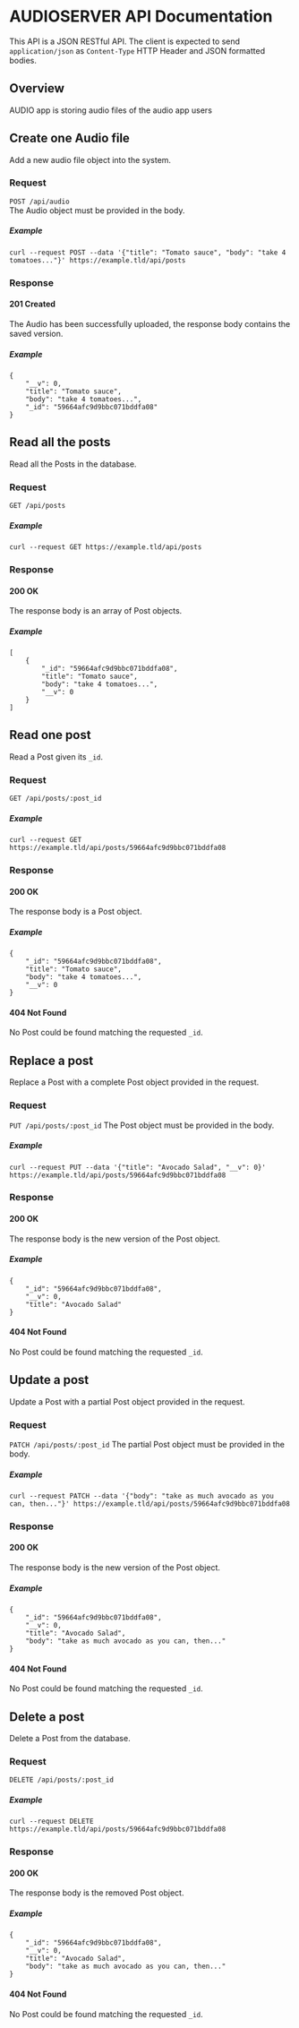 AUDIOSERVER API Documentation
======================

This API is a JSON RESTful API. The client is expected to send
`application/json` as `Content-Type` HTTP Header and JSON formatted bodies.

Overview
--------
AUDIO app is storing audio files of the audio app users

Create one Audio file
---------------
Add a new audio file object into the system.

### Request
`POST /api/audio`  
The Audio object must be provided in the body.
##### Example
```
curl --request POST --data '{"title": "Tomato sauce", "body": "take 4 tomatoes..."}' https://example.tld/api/posts
```

### Response
#### 201 Created
The Audio has been successfully uploaded, the response body contains the saved version.
##### Example
```
{
    "__v": 0,
    "title": "Tomato sauce",
    "body": "take 4 tomatoes...",
    "_id": "59664afc9d9bbc071bddfa08"
}
```

Read all the posts
------------------
Read all the Posts in the database.

### Request
`GET /api/posts`
##### Example
```
curl --request GET https://example.tld/api/posts
```

### Response
#### 200 OK
The response body is an array of Post objects.
##### Example
```
[
    {
        "_id": "59664afc9d9bbc071bddfa08",
        "title": "Tomato sauce",
        "body": "take 4 tomatoes...",
        "__v": 0
    }
]
```

Read one post
-------------
Read a Post given its `_id`.

### Request
`GET /api/posts/:post_id`
##### Example
```
curl --request GET https://example.tld/api/posts/59664afc9d9bbc071bddfa08
```

### Response
#### 200 OK
The response body is a Post object.
##### Example
```
{
    "_id": "59664afc9d9bbc071bddfa08",
    "title": "Tomato sauce",
    "body": "take 4 tomatoes...",
    "__v": 0
}
```
#### 404 Not Found
No Post could be found matching the requested `_id`.

Replace a post
--------------
Replace a Post with a complete Post object provided in the request.

### Request
`PUT /api/posts/:post_id`
The Post object must be provided in the body.
##### Example
```
curl --request PUT --data '{"title": "Avocado Salad", "__v": 0}' https://example.tld/api/posts/59664afc9d9bbc071bddfa08
```

### Response
#### 200 OK
The response body is the new version of the Post object.
##### Example
```
{
    "_id": "59664afc9d9bbc071bddfa08",
    "__v": 0,
    "title": "Avocado Salad"
}
```
#### 404 Not Found
No Post could be found matching the requested `_id`.

Update a post
-------------
Update a Post with a partial Post object provided in the request.

### Request
`PATCH /api/posts/:post_id`
The partial Post object must be provided in the body.
##### Example
```
curl --request PATCH --data '{"body": "take as much avocado as you can, then..."}' https://example.tld/api/posts/59664afc9d9bbc071bddfa08
```

### Response
#### 200 OK
The response body is the new version of the Post object.
##### Example
```
{
    "_id": "59664afc9d9bbc071bddfa08",
    "__v": 0,
    "title": "Avocado Salad",
    "body": "take as much avocado as you can, then..."
}
```
#### 404 Not Found
No Post could be found matching the requested `_id`.

Delete a post
-------------
Delete a Post from the database.

### Request
`DELETE /api/posts/:post_id`
##### Example
```
curl --request DELETE https://example.tld/api/posts/59664afc9d9bbc071bddfa08
```

### Response
#### 200 OK
The response body is the removed Post object.
##### Example
```
{
    "_id": "59664afc9d9bbc071bddfa08",
    "__v": 0,
    "title": "Avocado Salad",
    "body": "take as much avocado as you can, then..."
}
```
#### 404 Not Found
No Post could be found matching the requested `_id`.
